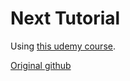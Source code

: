 # Next Tutorial

Using [this udemy course](https://goo.gl/7yCsw5).

[Original github](https://github.com/mohokh67/next.js-best-blog-ever)
